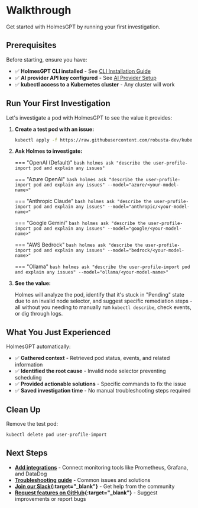 # Walkthrough

Get started with HolmesGPT by running your first investigation.

## Prerequisites

Before starting, ensure you have:

- ✅ **HolmesGPT CLI installed** - See [CLI Installation Guide](../installation/cli-installation.md)
- ✅ **AI provider API key configured** - See [AI Provider Setup](../ai-providers/index.md)
- ✅ **kubectl access to a Kubernetes cluster** - Any cluster will work

## Run Your First Investigation

Let's investigate a pod with HolmesGPT to see the value it provides:

1. **Create a test pod with an issue:**
   ```bash
   kubectl apply -f https://raw.githubusercontent.com/robusta-dev/kubernetes-demos/main/pending_pods/pending_pod_node_selector.yaml
   ```

2. **Ask Holmes to investigate:**

    === "OpenAI (Default)"
        ```bash
        holmes ask "describe the user-profile-import pod and explain any issues"
        ```

    === "Azure OpenAI"
        ```bash
        holmes ask "describe the user-profile-import pod and explain any issues" --model="azure/<your-model-name>"
        ```

    === "Anthropic Claude"
        ```bash
        holmes ask "describe the user-profile-import pod and explain any issues" --model="anthropic/<your-model-name>"
        ```

    === "Google Gemini"
        ```bash
        holmes ask "describe the user-profile-import pod and explain any issues" --model="google/<your-model-name>"
        ```

    === "AWS Bedrock"
        ```bash
        holmes ask "describe the user-profile-import pod and explain any issues" --model="bedrock/<your-model-name>"
        ```

    === "Ollama"
        ```bash
        holmes ask "describe the user-profile-import pod and explain any issues" --model="ollama/<your-model-name>"
        ```

3. **See the value:**

    Holmes will analyze the pod, identify that it's stuck in "Pending" state due to an invalid node selector, and suggest specific remediation steps - all without you needing to manually run `kubectl describe`, check events, or dig through logs.

## What You Just Experienced

HolmesGPT automatically:

- ✅ **Gathered context** - Retrieved pod status, events, and related information
- ✅ **Identified the root cause** - Invalid node selector preventing scheduling
- ✅ **Provided actionable solutions** - Specific commands to fix the issue
- ✅ **Saved investigation time** - No manual troubleshooting steps required

## Clean Up

Remove the test pod:

```bash
kubectl delete pod user-profile-import
```

## Next Steps

- **[Add integrations](../data-sources/index.md)** - Connect monitoring tools like Prometheus, Grafana, and DataDog
- **[Troubleshooting guide](../reference/troubleshooting.md)** - Common issues and solutions
- **[Join our Slack](https://robustacommunity.slack.com){:target="_blank"}** - Get help from the community
- **[Request features on GitHub](https://github.com/robusta-dev/holmesgpt/issues){:target="_blank"}** - Suggest improvements or report bugs
